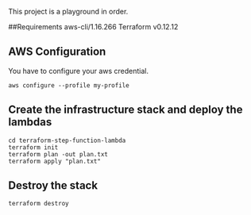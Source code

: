 This project is a playground in order.

##Requirements
aws-cli/1.16.266
Terraform v0.12.12

## AWS Configuration
You have to configure your aws credential.
```
aws configure --profile my-profile
```

## Create the infrastructure stack and deploy the lambdas
```
cd terraform-step-function-lambda
terraform init
terraform plan -out plan.txt
terraform apply "plan.txt"
```
## Destroy the stack
```
terraform destroy
```